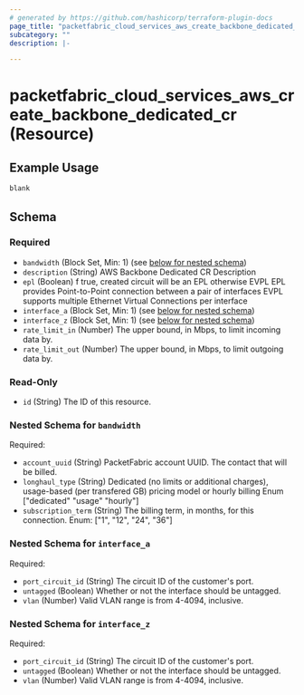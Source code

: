```yaml
---
# generated by https://github.com/hashicorp/terraform-plugin-docs
page_title: "packetfabric_cloud_services_aws_create_backbone_dedicated_cr Resource - terraform-provider-packetfabric"
subcategory: ""
description: |-

---
```


# packetfabric_cloud_services_aws_create_backbone_dedicated_cr (Resource)



## Example Usage

```terraform
blank
```

## Schema

### Required

- `bandwidth` (Block Set, Min: 1) (see [below for nested schema](#nestedblock--bandwidth))
- `description` (String) AWS Backbone Dedicated CR Description
- `epl` (Boolean) f true, created circuit will be an EPL otherwise EVPL
		EPL provides Point-to-Point connection between a pair of interfaces
		EVPL supports multiple Ethernet Virtual Connections per interface
- `interface_a` (Block Set, Min: 1) (see [below for nested schema](#nestedblock--interface_a))
- `interface_z` (Block Set, Min: 1) (see [below for nested schema](#nestedblock--interface_z))
- `rate_limit_in` (Number) The upper bound, in Mbps, to limit incoming data by.
- `rate_limit_out` (Number) The upper bound, in Mbps, to limit outgoing data by.

### Read-Only

- `id` (String) The ID of this resource.

<a id="nestedblock--bandwidth"></a>
### Nested Schema for `bandwidth`

Required:

- `account_uuid` (String) PacketFabric account UUID. The contact that will be billed.
- `longhaul_type` (String) Dedicated (no limits or additional charges), usage-based (per transfered GB) pricing model or hourly billing
		Enum ["dedicated" "usage" "hourly"]
- `subscription_term` (String) The billing term, in months, for this connection.
		Enum: ["1", "12", "24", "36"]


<a id="nestedblock--interface_a"></a>
### Nested Schema for `interface_a`

Required:

- `port_circuit_id` (String) The circuit ID of the customer's port.
- `untagged` (Boolean) Whether or not the interface should be untagged.
- `vlan` (Number) Valid VLAN range is from 4-4094, inclusive.


<a id="nestedblock--interface_z"></a>
### Nested Schema for `interface_z`

Required:

- `port_circuit_id` (String) The circuit ID of the customer's port.
- `untagged` (Boolean) Whether or not the interface should be untagged.
- `vlan` (Number) Valid VLAN range is from 4-4094, inclusive.
